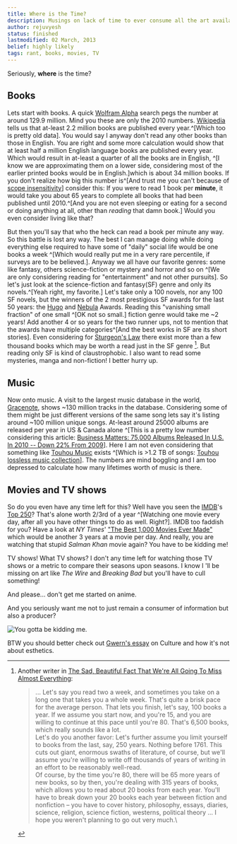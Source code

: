 ```yaml
---
title: Where is the Time?
description: Musings on lack of time to ever consume all the art available
author: rejuvyesh
status: finished
lastmodified: 02 March, 2013
belief: highly likely
tags: rant, books, movies, TV
---
```


Seriously, **where** is the time?

## Books

Lets start with books. A quick [Wolfram Alpha](http://www.wolframalpha.com/input/?i=Number+of+books+) search pegs the number at around 129.9 million.
Mind you these are only the 2010 numbers. [Wikipedia](http://en.wikipedia.org/wiki/Books_published_per_country_per_year) tells us that at-least 2.2 million books are published every year.^[Which too is pretty old data]. You would say I anyway don't read any other books than those in English. You are right and some more calculation would show that at least half a million English language books are published every year. Which would result in at-least a quarter of all the books are in English, ^[I know we are approximating them on a lower side, considering most of the earlier printed books would be in English.]which is about 34 million books. If you don't realize how big this number is^[And trust me you can't because of [scope insensitivity](http://en.wikipedia.org/wiki/Scope_neglect)] consider this: If you were to read 1 book per **minute**, it would take you about 65 years to complete all books that had been published until 2010.^[And you are not even sleeping or eating for a second or doing anything at all, other than _reading_ that damn book.] Would you even consider living like that?

But then you'll say that who the heck can read a book per minute any way. So this battle is lost any way. The best I can manage doing while doing everything else required to have some of "daily" social life would be one books a week ^[Which would really put me in a very rare percentile, if surveys are to be believed.]. Anyway we all have our favorite genres: some like fantasy, others science-fiction or mystery and horror and so on ^[We are only considering reading for "entertainment" and not other pursuits]. So let's just look at the science-fiction and fantasy(SF) genre and only its novels.^[Yeah right, my favorite.] Let's take only a 100 novels, nor any 100 SF novels, but the winners of the 2 most prestigious SF awards for the last 50 years: the [Hugo](http://en.wikipedia.org/wiki/Hugo%20Award) and [Nebula](http://en.wikipedia.org/wiki/Nebula%20Award) Awards. Reading this "vanishing small fraction" of one small ^[OK not so small.] fiction genre would take me ~2 years! Add another 4 or so years for the two runner ups, not to mention that the awards have multiple categories^[And the best works in SF are its short stories]. Even considering for [Sturgeon's Law](https://en.wikipedia.org/wiki/Sturgeon%27s_Law) there exist more than a few thousand books which may be worth a read just in the SF genre [^sadfact]. But reading only SF is kind of claustrophobic. I also want to read some mysteries, manga and non-fiction! I better hurry up.

[^sadfact]: Another writer in [The Sad, Beautiful Fact That We're All Going To Miss Almost Everything](http://www.npr.org/blogs/monkeysee/2011/04/21/135508305/the-sad-beautiful-fact-that-were-all-going-to-miss-almost-everything):

    > ... Let's say you read two a week, and sometimes you take on a long one that takes you a whole week. That's quite a brisk pace for the average person.  That lets you finish, let's say, 100 books a year. If we assume you start now, and you're 15, and you are willing to continue at this pace until you're 80. That's 6,500 books, which really sounds like a lot.\
    >  Let's do you another favor: Let's further assume you limit yourself to books from the last, say, 250 years. Nothing before 1761. This cuts out giant, enormous swaths of literature, of course, but we'll assume you're willing to write off thousands of years of writing in an effort to be reasonably well-read.\
    >  Of course, by the time you're 80, there will be 65 more years of new books, so by then, you're dealing with 315 years of books, which allows you to read about 20 books from each year. You'll have to break down your 20 books each year between fiction and nonfiction – you have to cover history, philosophy, essays, diaries, science, religion, science fiction, westerns, political theory ... I hope you weren't planning to go out very much.\



## Music 

Now onto music. A visit to the largest music database in the world, [Gracenote](http://www.gracenote.com/), shows ~130 million tracks in the database. Considering some of them might be just different versions of the same song lets say it's listing around ~100 million unique songs. At-least around 25000 albums are released per year in US & Canada alone ^[This is a pretty low number considering this article: [Business Matters: 75,000 Albums Released In U.S. In 2010 -- Down 22% From 2009](http://www.billboard.com/biz/articles/news/1179201/business-matters-75000-albums-released-in-us-in-2010-down-22-from-2009)]. Here I am not even considering that something like [Touhou Music](http://touhou.wikia.com/wiki/Music_CDs) exists ^[Which is >1.2 TB of songs: [Touhou lossless music collection](http://www.tlmc.eu/)]. The numbers are mind boggling and I am too depressed to calculate how many lifetimes worth of music is there.

## Movies and TV shows

So do you even have any time left for this? Well have you seen the [IMDB](http://en.wikipedia.org/wiki/Internet%20Movie%20Database)'s [Top 250](http://www.imdb.com/chart/top)? That's alone worth 2/3rd of a year ^[Watching one movie every day, after all you have other things to do as well. Right?]. IMDB too faddish for you? Have a look at _NY Times_' ["The Best 1,000 Movies Ever Made"](http://www.nytimes.com/ref/movies/1000best.html) which would be another 3 years at a movie per day. And really, you are watching that stupid _Salman Khan_ movie again? You have to be kidding me!

TV shows! What TV shows? I don't any time left for watching those TV shows or a metric to compare their seasons upon seasons. I know I 'll be missing on art like _The Wire_ and _Breaking Bad_ but you'll have to cull something!

And please... don't get me started on anime.

And you seriously want me not to just remain a consumer of information but also a producer? 

![_You gotta be kidding me_.](/images/kidding.png)

BTW you should better check out [Gwern's essay](http://www.gwern.net/Culture%20is%20not%20about%20Esthetics) on Culture and how it's not about esthetics.
